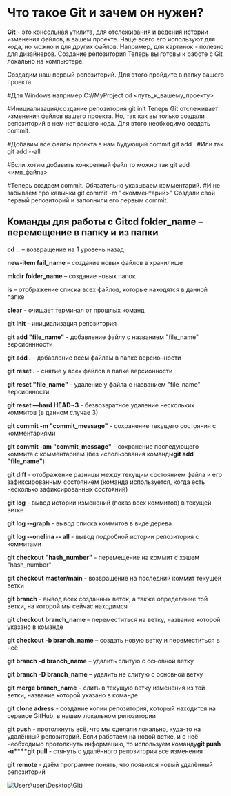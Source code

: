 # Что такое Git и зачем он нужен?
**Git** - это консольная утилита, для отслеживания и ведения истории изменения файлов, в вашем проекте. Чаще всего его используют для кода, но можно и для других файлов. Например, для картинок - полезно для дизайнеров.
Создание репозитория
Теперь вы готовы к работе с Git локально на компьютере.

Создадим наш первый репозиторий. Для этого пройдите в папку вашего проекта.

 #Для Windows например С://MyProject
cd <путь_к_вашему_проекту>

#Инициализация/создание репозитория
git init
Теперь Git отслеживает изменения файлов вашего проекта. Но, так как вы только создали репозиторий в нем нет вашего кода. Для этого необходимо создать commit.

#Добавим все файлы проекта в нам будующий commit
git add .
#Или так
git add --all

#Если хотим добавить конкретный файл то можно так
git add <имя_файла> 

#Теперь создаем commit. Обязательно указываем комментарий.
#И не забываем про кавычки
git commit -m "<комментарий>"
Cоздали свой первый репозиторий и заполнили его первым commit.
## Команды для работы с Git**cd folder_name** – перемещение в папку и из папки

**cd ..** – возвращение на 1 уровень назад

**new-item fail_name** – создание новых файлов в хранилище

**mkdir folder_name** – создание новых папок

**is** – отображение списка всех файлов, которые находятся в данной папке

**clear** - очищает терминал от прошлых команд

**git init** - инициализация репозитория

**git add "file_name"** - добавление файлу с названием "file_name" версионнности

**git add .** - добавление всем файлам в папке версионности

**git reset .** - снятие у всех файлов в папке версионности

**git reset "file_name"** - удаление у файла с названием "file_name" версионности

**git reset —hard HEAD~3** - безвозвратное удаление нескольких коммитов (в данном случае 3)

**git commit -m "commit_message"** - сохранение текущего состояния с комментариями

**git commit -am "commit_message"** - сохранение последующего коммита с комментарием (без использования команды**git add "file_name"**)

**git diff** - отображение разницы между текущим состоянием файла и его зафиксированным состоянием (команда используется, когда есть несколько зафиксированных состояний)

**git log** - вывод истории изменений (показ всех коммитов) в текущей ветке

**git log --graph** - вывод списка коммитов в виде дерева

**git log --onelina -- all** - вывод подробной истории репозитория с коммитами

**git checkout "hash_number"** - перемещение на коммит с хэшем "hash_number"

**git checkout master/main** - возвращение на последний коммит текущей ветки

**git branch** - вывод всех созданных веток, а также определение той ветки, на которой мы сейчас находимся

**git checkout branch_name** – переместиться на ветку, название которой указано в команде

**git checkout -b branch_name** – создать новую ветку и переместиться в неё

**git branch -d branch_name** – удалить слитую с основной ветку

**git branch -D branch_name** – удалить не слитую с основной ветку

**git merge branch_name** – слить в текущую ветку изменения из той ветки, название которой указано в команде

**git clone adress** - создание копии репозитория, который находится на сервисе GitHub, в нашем локальном репозитории

**git push** - протолкнуть всё, что мы сделали локально, куда-то на удалённый репозиторий. Если работаем на новой ветке, и с неё необходимо протолкнуть информацию, то используем команду**git push -u****git pull** - стянуть с удалённого репозитория все изменения

**git remote** - даём программе понять, что появился новый удалённый репозиторий

![Users\user\Desktop\Git](https://imgproxy.evilmartians.com/j01iIrLzqUq2ISQ6E7hlyaVGstY54YqNRyj2p-NFsPE/rs:fill:880:516/plain/https://brainwashing.pro/rails/active_storage/blobs/eyJfcmFpbHMiOnsibWVzc2FnZSI6IkJBaHBBa29CIiwiZXhwIjpudWxsLCJwdXIiOiJibG9iX2lkIn19--629745fbbe6baddded93a4fb901758c3117a3f7d/Brainwashing-RoR-Git.jpg))